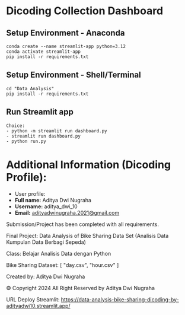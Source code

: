 # Dicoding Collection Dashboard

## Setup Environment - Anaconda
```
conda create --name streamlit-app python=3.12
conda activate streamlit-app
pip install -r requirements.txt
```

## Setup Environment - Shell/Terminal
```
cd "Data Analysis"
pip install -r requirements.txt
```

## Run Streamlit app
```
Choice:
- python -m streamlit run dashboard.py
- streamlit run dashboard.py
- python run.py
```

# Additional Information (Dicoding Profile):

- User profile:
 - **Full name:** Aditya Dwi Nugraha
 - **Username:** aditya_dwi_10
 - **Email:** adityadwinugraha.2021@gmail.com

Submission/Project has been completed with all requirements.

Final Project: Data Analysis of Bike Sharing Data Set (Analisis Data Kumpulan Data Berbagi Sepeda)

Class: Belajar Analisis Data dengan Python

Bike Sharing Dataset: [
    "day.csv",
    "hour.csv"
]

Created by: Aditya Dwi Nugraha

© Copyright 2024 All Right Reserved by Aditya Dwi Nugraha

URL Deploy Streamlit: https://data-analysis-bike-sharing-dicoding-by-adityadwi10.streamlit.app/
